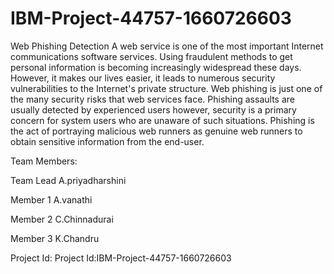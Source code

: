 # IBM-Project-44757-1660726603
Web Phishing Detection
A web service is one of the most important Internet communications software services. Using fraudulent methods to get personal information is becoming increasingly widespread these days. However, it makes our lives easier, it leads to numerous security vulnerabilities to the Internet's private structure. Web phishing is just one of the many security risks that web services face. Phishing assaults are usually detected by experienced users however, security is a primary concern for system users who are unaware of such situations. Phishing is the act of portraying malicious web runners as genuine web runners to obtain sensitive information from the end-user.

Team Members:

Team Lead A.priyadharshini
		
Member 1 A.vanathi
		
Member 2 C.Chinnadurai
		
Member 3 K.Chandru

Project Id:
Project Id:IBM-Project-44757-1660726603

